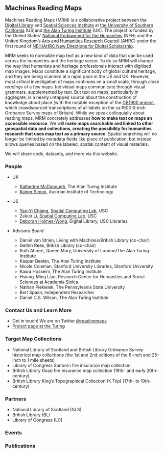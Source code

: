 ## Machines Reading Maps

Machines Reading Maps (MRM) is a collaborative project between the [Digital Library](http://digitallibrary.usc.edu/) and [Spatial Sciences Institute](https://spatial.usc.edu/) at [the University of Southern California](https://www.usc.edu/) (US)and [the Alan Turing Institute](https://www.turing.ac.uk/) (UK). The project is funded by the United States' [National Endowment for the Humanities](https://www.neh.gov/) (NEH) and the United Kingdom’s [Arts and Humanities Research Council](https://ahrc.ukri.org/) (AHRC) under the first round of [NEH/AHRC New Directions for Digital Scholarship](https://www.neh.gov/news/neh-and-uk-arts-and-humanities-research-council-announce-grants-support-digital-innovation).

MRM seeks to normalize map text as a new kind of data that can be used across the humanities and the heritage sector. To do so MRM will change the way that humanists and heritage professionals interact with digitised map images. Maps constitute a significant body of global cultural heritage, and they are being scanned at a rapid pace in the US and UK. However, most critical investigation of maps continues on a small scale, through close *readings* of a few maps. Individual maps communicate through visual grammars, supplemented by text. But text on maps, particularly in aggregate, is a nearly untapped source about the construction of knowledge about place (with the notable exception of the [GB1900 project](https://geo.nls.uk/maps/gb1900/), which crowdsourced transcriptions of all labels on the ca.1900 6-inch Ordnance Survey maps of Britain). While we speak colloquially about reading maps, MRM concretely addresses **how to make text on maps an accessible resource**. We will **make maps searchable and linked to other geospatial data and collections, creating the possibility for humanities research that uses map text as a primary source**. Spatial searching will no longer be limited by metadata fields like place of publication, but instead allows queries based on the labeled, spatial content of visual materials.

We will share code, datasets, and more via this website.


### People

- UK
  - [Katherine McDonough](https://www.turing.ac.uk/people/researchers/katherine-mcdonough), The Alan Turing Institute
  - [Rainer Simon](https://rsimon.github.io/), Austrian Institute of Technology

- US
  - [Yao-Yi Chiang](https://yaoyichi.github.io/), [Spatial Computing Lab](https://spatial-computing.github.io/), USC
  - Zekun Li, [Spatial Computing Lab](https://spatial-computing.github.io/), USC
  - [Deborah Holmes-Wong](https://libraries.usc.edu/person/deborah-ann-holmes-wong), Digital Library, USC Libraries

- Advisory Board
  - Daniel van Strien, Living with Machines/British Library (co-chair)
  - Gethin Rees, British Library (co-chair)
  - Ruth Ahnert, Queen Mary, University of London/The Alan Turing Institute
  - Kaspar Beelen, The Alan Turing Institute
  - Nicole Coleman, Stanford University Libraries, Stanford University
  - Kasra Hosseini, The Alan Turing Institute
  - Hsiung-Ming Liao, Research Center for Humanities and Social Sciences at Academia Sinica
  - Nathan Piekielek, The Pennsylvania State University
  - Bert Spaan, Independent Researcher
  - Daniel C.S. Wilson, The Alan Turing Institute

### Contact Us and Learn More
- Get in touch! We are on Twitter [@readingmaps](https://twitter.com/ReadingMaps)
- [Project page at the Turing](https://www.turing.ac.uk/research/research-projects/machines-reading-maps)

### Target Map Collections
- National Library of Scotland and British Library Ordnance Survey historical map collections (the 1st and 2nd editions of the 6-inch and 25-inch to 1 mile sheets)
- Library of Congress Sanborn fire insurance map collection
- British Library Goad fire insurance map collection (19th- and early 20th-century)
- British Library King’s Topographical Collection (K.Top) (17th- to 19th-century)

### Partners
- National Library of Scotland (NLS)
- British Library (BL)
- Library of Congress (LC)

### Events

### Publications
